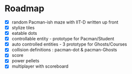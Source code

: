 # Roadmap

- [x] random Pacman-ish maze with IIT-D written up front
- [x] stylize tiles
- [x] eatable dots
- [x] controllable entity - prototype for Pacman/Student
- [x] auto controlled entities - 3 prototype for Ghosts/Courses
- [x] collision definitions : pacman-dot & pacman-Ghosts
- [x] score
- [x] power pellets
- [x] multiplayer with scoreboard
